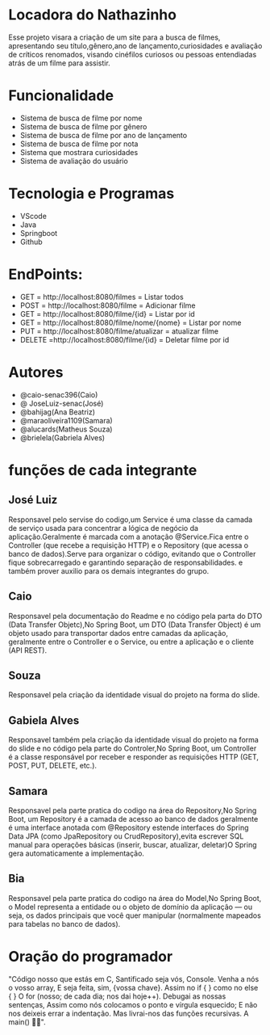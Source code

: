 
# Locadora do Nathazinho

Esse projeto visara a criação de um site para a busca de filmes, apresentando seu título,gênero,ano de lançamento,curiosidades e avaliação de críticos renomados, visando cinéfilos curiosos ou pessoas entendiadas atrás de um filme para assistir.

 # Funcionalidade

 - Sistema de busca de filme por nome
 - Sistema de busca de filme por gênero
 - Sistema de busca de filme por ano de lançamento
 - Sistema de busca de filme por nota
 - Sistema que mostrara curiosidades
 - Sistema de avaliação do usuário

 # Tecnologia e Programas
 - VScode
 - Java
 - Springboot
 - Github

 # EndPoints:

 - GET = http://localhost:8080/filmes = Listar todos
 - POST = http://localhost:8080/filme = Adicionar filme
 - GET = http://localhost:8080/filme/{id} = Listar por id
 - GET = http://localhost:8080/filme/nome/{nome} = Listar por nome
 - PUT = http://localhost:8080/filme/atualizar = atualizar filme
 - DELETE =http://localhost:8080/filme/{id} = Deletar filme por id

 # Autores
- @caio-senac396(Caio)
- @ JoseLuiz-senac(José)
- @bahijag(Ana Beatriz)
- @maraoliveira1109(Samara)
- @alucards(Matheus Souza)
- @brielela(Gabriela Alves)


# funções de cada integrante

## José Luiz 
Responsavel pelo servise do codigo,um Service é uma classe da camada de serviço usada para concentrar a lógica de negócio da aplicação.Geralmente é marcada com a anotação @Service.Fica entre o Controller (que recebe a requisição HTTP) e o Repository (que acessa o banco de dados).Serve para organizar o código, evitando que o Controller fique sobrecarregado e garantindo separação de responsabilidades. e também prover auxilio para os demais integrantes do grupo.


## Caio
Responsavel pela documentação do Readme e no código pela parta do DTO (Data Transfer Objetc),No Spring Boot, um DTO (Data Transfer Object) é um objeto usado para transportar dados entre camadas da aplicação, geralmente entre o Controller e o Service, ou entre a aplicação e o cliente (API REST).

## Souza
Responsavel pela criação da identidade visual do projeto na forma do slide.

## Gabiela Alves 

Responsavel também pela criação da identidade visual do projeto na forma do slide e no código pela parte do Controler,No Spring Boot, um Controller é a classe responsável por receber e responder as requisições HTTP (GET, POST, PUT, DELETE, etc.).
## Samara 

Responsavel pela parte pratica do codigo na área do Repository,No Spring Boot, um Repository é a camada de acesso ao banco de dados geralmente é uma interface anotada com @Repository estende interfaces do Spring Data JPA (como JpaRepository ou CrudRepository),evita escrever SQL manual para operações básicas (inserir, buscar, atualizar, deletar)O Spring gera automaticamente a implementação.

## Bia 

Responsavel pela parte pratica do codigo na área do Model,No Spring Boot, o Model representa a entidade ou o objeto de domínio da aplicação — ou seja, os dados principais que você quer manipular (normalmente mapeados para tabelas no banco de dados).
# Oração do programador

"Código nosso que estás em C, Santificado seja vós, Console. Venha a nós o vosso array, E seja feita, sim, {vossa chave}. Assim no if { } como no else { } O for (nosso; de cada dia; nos dai hoje++). Debugai as nossas sentenças, Assim como nós colocamos o ponto e vírgula esquecido; E não nos deixeis errar a indentação. Mas livrai-nos das funções recursivas. A main() 🙏🏻". 



